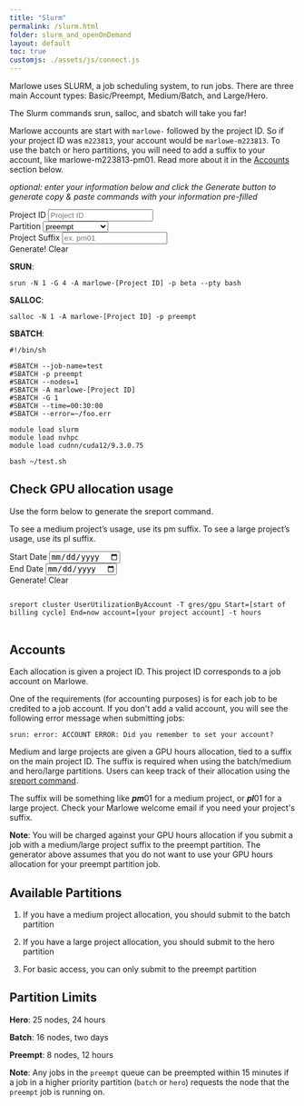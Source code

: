 ```yaml
---
title: "Slurm"
permalink: /slurm.html
folder: slurm_and_openOnDemand
layout: default
toc: true
customjs: ./assets/js/connect.js
---
```


Marlowe uses SLURM, a job scheduling system, to run jobs. There are three main Account types: Basic/Preempt, Medium/Batch, and Large/Hero.

The Slurm commands srun, salloc, and sbatch will take you far!

Marlowe accounts are start with `marlowe-` followed by the project ID. So if your project ID was `m223813`, your account would be `marlowe-m223813`. To use the batch or hero partitions, you will need to add a suffix to your account, like marlowe-m223813-pm01. Read more about it in the [Accounts](#accounts) section below. 

_optional: enter your information below and click the Generate button to generate copy & paste commands with your information pre-filled_

<div class="form-group">
  <div class="form-row align-items-end">
  <div class="col-auto my-1">
    <label for="projectId">Project ID</label>
    <input type="text" class="form-control form-control-lg project-id" name="projectId" id="projectId" placeholder="Project ID" />
  </div>
      <div class="col-auto my-1">
      <label for="partition">Partition</label>
      <select name="partition" id="projectPartition" class = "form-control form-control-lg">
        <option value="preempt">preempt</option>
        <option value="batch">batch (medium)</option>
        <option value="hero">hero (large)</option>
      </select>
    </div>
    <div class="col-auto my-1" id="suffixDiv">
      <label for="endDate">Project Suffix</label>
      <input type="text" class="form-control project-suffix form-control-lg" id="projectIdSuffix" placeholder="ex. pm01" maxlength="4"/>
    </div>
  <div class="col-auto my-1">
<a class="btn btn-info generate gen-btn" id="generateBtn" title="Generate Commands"><i class="fa-solid fa-wand-magic-sparkles"></i> Generate!</a>
    <a class="btn btn-outline-info generate clear-btn" id="clearBtn" title="Clear">Clear</a>
  </div>
</div>
</div>

**SRUN**: 

<div class="form-group form-inline">
<div class="form-row flex-grow-1">
  <div class="col-auto tip-input replace" id="srun" markdown="1" >

`srun -N 1 -G 4 -A marlowe-[Project ID] -p beta --pty bash`

</div>
    <div class="col-auto tip-btn">
      <a class="btn btn-info copy" title="Copy to Clipboard" data-target="srun"><i class="fa-regular fa-clipboard"></i></a>
    </div>
</div>
</div>

**SALLOC**:

<div class="form-group form-inline">
<div class="form-row flex-grow-1">
<div class="col-auto tip-input replace" id="salloc" markdown="1" >

`salloc -N 1 -A marlowe-[Project ID] -p preempt`

</div>
<div class="col-auto tip-btn">
<a class="btn btn-info copy" title="Copy to Clipboard" data-target="salloc"><i class="fa-regular fa-clipboard"></i></a>
</div>
</div>
</div>

**SBATCH**:


<div class="form-group form-inline">
<div class="form-row flex-grow-1">
<div id="sbatch" markdown="1" class="replace col-auto tip-input ">

```
#!/bin/sh

#SBATCH --job-name=test
#SBATCH -p preempt
#SBATCH --nodes=1
#SBATCH -A marlowe-[Project ID]
#SBATCH -G 1
#SBATCH --time=00:30:00
#SBATCH --error=~/foo.err

module load slurm
module load nvhpc
module load cudnn/cuda12/9.3.0.75

bash ~/test.sh
```

</div>
<div class="col-auto tip-btn">
  <a class="btn btn-info copy" title="Copy to Clipboard" data-target="sbatch" data-method="text"><i class="fa-regular fa-clipboard"></i></a>
</div>
</div>
</div>

## Check GPU allocation usage

Use the form below to generate the sreport command.

To see a medium project’s usage, use its pm suffix. To see a large project’s usage, use its pl suffix.

<div class="form-group" id="sreportUtilization">
  <div class="form-row align-items-end">
    <div class="col-auto my-1">
      <label for="startDate">Start Date</label>
      <input type="date" id="startDate" class="form-control date" min="2025-03-01"/>
    </div>
    <div class="col-auto my-1">
      <label for="endDate">End Date</label>
      <input type="date" id="endDate" class="form-control date" />
    </div>
    <div class="col-auto my-1">
    <a class="btn btn-info generate gen-btn" id="generateBtn2" title="Generate Commands"><i class="fa-solid fa-wand-magic-sparkles"></i> Generate!</a>
    <a class="btn btn-outline-info generate clear-btn" id="clearBtn2" title="Clear">Clear</a>
  </div>
  <div class="col-auto tip-btn my-1">
    <a class="btn btn-info copy generate" title="Copy to Clipboard" data-target="utilization" data-method="text"><i class="fa-regular fa-clipboard"></i></a>
  </div>
  </div>
  </div>
  <div id="utilization" markdown="1" class="replace col-auto tip-input ">
<pre style="white-space: pre-wrap;">
<code>
sreport cluster UserUtilizationByAccount -T gres/gpu Start=[start of billing cycle] End=now account=[your project account] -t hours
</code>
</pre>
</div>

## Accounts

Each allocation is given a project ID. This project ID corresponds to a job account on Marlowe.

One of the requirements (for accounting purposes) is for each job to be credited to a job account. If you don't add a valid account, you will see the following error message when submitting jobs:

```
srun: error: ACCOUNT ERROR: Did you remember to set your account?
```

Medium and large projects are given a GPU hours allocation, tied to a suffix on the main project ID. The suffix is required when using the batch/medium and hero/large partitions. Users can keep track of their allocation using the <a href="#sreportUtilization">sreport command</a>.

The suffix will be something like ***pm***01 for a medium project, or ***pl***01 for a large project. Check your Marlowe welcome email if you need your project's suffix.

**Note**: You will be charged against your GPU hours allocation if you submit a job with a medium/large project suffix to the preempt partition. The generator above assumes that you do not want to use your GPU hours allocation for your preempt partition job.


## Available Partitions

1) If you have a medium project allocation, you should submit to the batch partition

2) If you have a large project allocation, you should submit to the hero partition

3) For basic access, you can only submit to the preempt partition


## Partition Limits

**Hero**: 25 nodes, 24 hours

**Batch**: 16 nodes, two days

**Preempt**: 8 nodes, 12 hours

**Note**: Any jobs in the `preempt` queue can be preempted within 15 minutes if a job in a higher priority partition (`batch` or `hero`) requests the node that the `preempt` job is running on.

